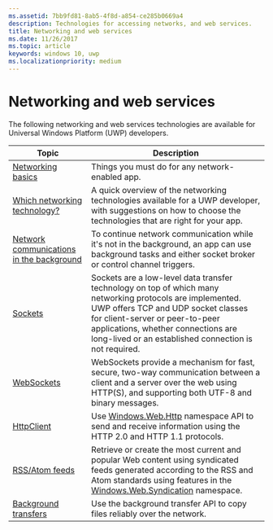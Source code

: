 ```yaml
---
ms.assetid: 7bb9fd81-8ab5-4f8d-a854-ce285b0669a4
description: Technologies for accessing networks, and web services.
title: Networking and web services
ms.date: 11/26/2017
ms.topic: article
keywords: windows 10, uwp
ms.localizationpriority: medium
---
```

# Networking and web services

The following networking and web services technologies are available for Universal Windows Platform (UWP) developers.

| Topic | Description |
| - | - |
| [Networking basics](networking-basics.md) | Things you must do for any network-enabled app. |
| [Which networking technology?](which-networking-technology.md) | A quick overview of the networking technologies available for a UWP developer, with suggestions on how to choose the technologies that are right for your app. |
| [Network communications in the background](network-communications-in-the-background.md) | To continue network communication while it's not in the background, an app can use background tasks and either socket broker or control channel triggers. |
| [Sockets](sockets.md) | Sockets are a low-level data transfer technology on top of which many networking protocols are implemented. UWP offers TCP and UDP socket classes for client-server or peer-to-peer applications, whether connections are long-lived or an established connection is not required. |
| [WebSockets](websockets.md) | WebSockets provide a mechanism for fast, secure, two-way communication between a client and a server over the web using HTTP(S), and supporting both UTF-8 and binary messages. |
| [HttpClient](httpclient.md) | Use [Windows.Web.Http](https://docs.microsoft.com/uwp/api/Windows.Web.Http) namespace API to send and receive information using the HTTP 2.0 and HTTP 1.1 protocols. |
| [RSS/Atom feeds](web-feeds.md) | Retrieve or create the most current and popular Web content using syndicated feeds generated according to the RSS and Atom standards using features in the [Windows.Web.Syndication](https://docs.microsoft.com/uwp/api/Windows.Web.Syndication) namespace. |
| [Background transfers](background-transfers.md) | Use the background transfer API to copy files reliably over the network. |
